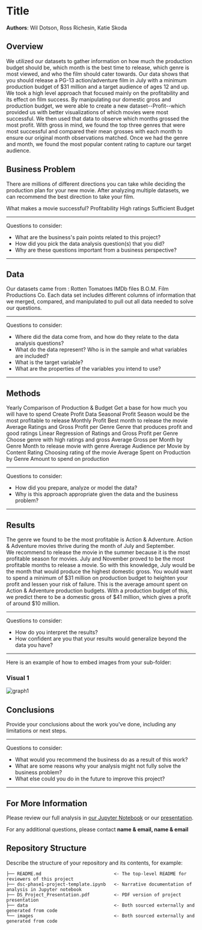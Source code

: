 # Title

**Authors**: Wil Dotson, Ross Richesin, Katie Skoda

## Overview

We utilized our datasets to gather information on how much the production budget should be, which month is the best time to release, which genre is most viewed, and who the film should cater towards. 
Our data shows that you should release a PG-13 action/adventure film in July with a minimum production budget of $31 million and a target audience of ages 12 and up. 
We took a high level approach that focused mainly on the profitability and its effect on film success. By manipulating our domestic gross and production budget, we were able to create a new dataset--Profit--which provided us with better visualizations of which movies were most successful. We then used that data to observe which months grossed the most profit. With gross in mind, we found the top three genres that were most successful and compared their mean grosses with each month to ensure our original month observations matched. Once we had the genre and month, we found the most popular content rating to capture our target audience.  

## Business Problem

There are millions of different directions you can take while deciding the production plan for your new movie. After analyzing multiple datasets, we can recommend the best direction to take your film. 

What makes a movie successful?
Profitability
High ratings
Sufficient Budget

***
Questions to consider:
* What are the business's pain points related to this project?
* How did you pick the data analysis question(s) that you did?
* Why are these questions important from a business perspective?
***

## Data

Our datasets came from : 
Rotten Tomatoes
IMDb files
 B.O.M. Film Productions Co.
Each data set includes different columns of information that we merged, compared, and manipulated to pull out all data needed to solve our questions. 

***
Questions to consider:
* Where did the data come from, and how do they relate to the data analysis questions?
* What do the data represent? Who is in the sample and what variables are included?
* What is the target variable?
* What are the properties of the variables you intend to use?
***

## Methods

Yearly Comparison of Production & Budget 
  Get a base for how much you will have to spend
Create Profit Data
Seasonal Profit
  Season would be the most profitable to release
Monthly  Profit
  Best month to release the movie
Average Ratings and Gross Profit per Genre
  Genre that produces profit and good ratings
Linear Regression of Ratings and Gross Profit per Genre
  Choose genre with high ratings and gross
Average Gross per Month by Genre
  Month to release movie with genre
Average Audience per Movie by Content Rating
  Choosing rating of the movie
Average Spent on Production by Genre
  Amount to spend on production


***
Questions to consider:
* How did you prepare, analyze or model the data?
* Why is this approach appropriate given the data and the business problem?
***

## Results

The genre we found to be the most profitable is Action & Adventure. Action & Adventure movies thrive during the month of July and September.  
We recommend to release the movie in the summer because it is the most profitable season for movies. July and November proved to be the most profitable months to release a movie. So with this knowledge, July would be the month that would produce the highest domestic gross.
You would want to spend a minimum of $31 million on production budget to heighten your profit and lessen your risk of failure. 
This is the average amount spent on Action & Adventure production budgets. With a production budget of this, we predict there to be a domestic gross of $41 million, which gives a profit of around $10 million. 

***
Questions to consider:
* How do you interpret the results?
* How confident are you that your results would generalize beyond the data you have?
***

Here is an example of how to embed images from your sub-folder:

### Visual 1
![graph1](./images/viz1.png)

## Conclusions

Provide your conclusions about the work you've done, including any limitations or next steps.

***
Questions to consider:
* What would you recommend the business do as a result of this work?
* What are some reasons why your analysis might not fully solve the business problem?
* What else could you do in the future to improve this project?
***

## For More Information

Please review our full analysis in [our Jupyter Notebook](./dsc-phase1-project-template.ipynb) or our [presentation](./DS_Project_Presentation.pdf).

For any additional questions, please contact **name & email, name & email**

## Repository Structure

Describe the structure of your repository and its contents, for example:

```
├── README.md                           <- The top-level README for reviewers of this project
├── dsc-phase1-project-template.ipynb   <- Narrative documentation of analysis in Jupyter notebook
├── DS_Project_Presentation.pdf         <- PDF version of project presentation
├── data                                <- Both sourced externally and generated from code
└── images                              <- Both sourced externally and generated from code
```
